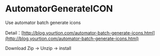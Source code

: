 # AutomatorGenerateICON

Use automator batch  generate icons

Detail：[http://blog.yourtion.com/automator-batch-generate-icons.html](http://blog.yourtion.com/automator-batch-generate-icons.html)

Download Zip -> Unzip -> install

